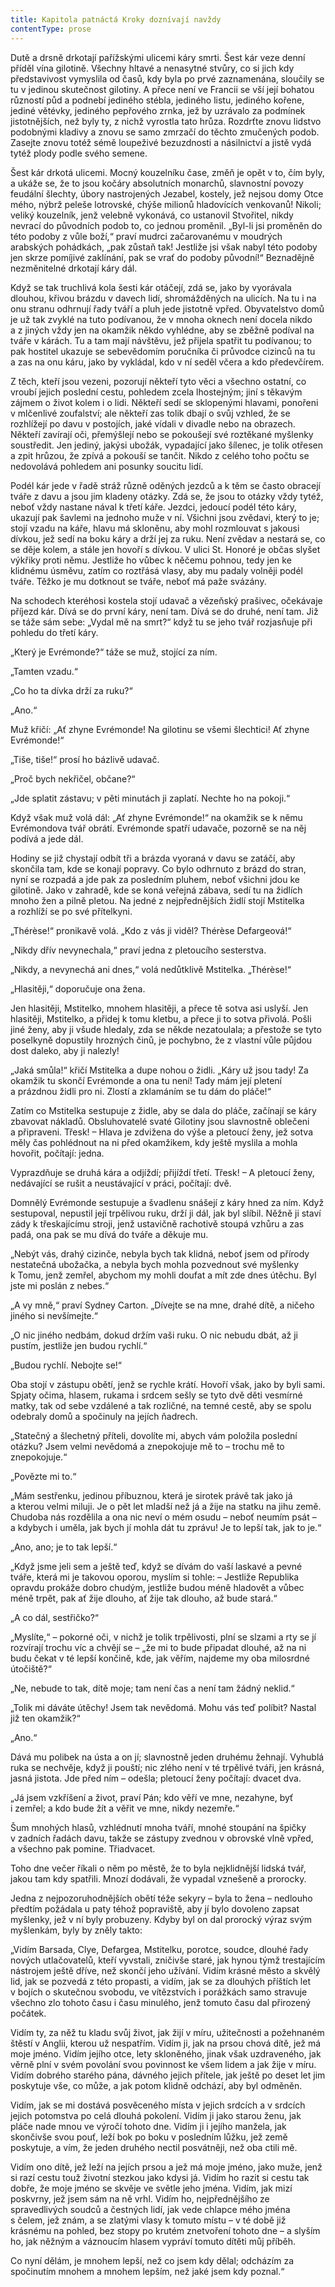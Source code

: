 ```yaml
---
title: Kapitola patnáctá Kroky doznívají navždy
contentType: prose
---
```


<section>

Dutě a drsně drkotají pařížskými ulicemi káry smrti. Šest kár veze denní příděl vína gilotině. Všechny hltavé a nenasytné stvůry, co si jich kdy představivost vymyslila od časů, kdy byla po prvé zaznamenána, sloučily se tu v jedinou skutečnost gilotiny. A přece není ve Francii se vší její bohatou růzností půd a podnebí jediného stébla, jediného listu, jediného kořene, jediné větévky, jediného pepřového zrnka, jež by uzrávalo za podmínek jistotnějších, než byly ty, z nichž vyrostla tato hrůza. Rozdrťte znovu lidstvo podobnými kladivy a znovu se samo zmrzačí do těchto zmučených podob. Zasejte znovu totéž sémě loupeživé bezuzdnosti a násilnictví a jistě vydá tytéž plody podle svého semene.

Šest kár drkotá ulicemi. Mocný kouzelníku čase, změň je opět v to, čím byly, a ukáže se, že to jsou kočáry absolutních monarchů, slavnostní povozy feudální šlechty, úbory nastrojených Jezabel, kostely, jež nejsou domy Otce mého, nýbrž peleše lotrovské, chýše milionů hladovících venkovanů! Nikoli; veliký kouzelník, jenž velebně vykonává, co ustanovil Stvořitel, nikdy nevrací do původních podob to, co jednou proměnil. „Byl-li jsi proměněn do této podoby z vůle boží,“ praví mudrci začarovanému v moudrých arabských pohádkách, „pak zůstaň tak! Jestliže jsi však nabyl této podoby jen skrze pomíjivé zaklínání, pak se vrať do podoby původní!“ Beznadějně nezměnitelné drkotají káry dál.

Když se tak truchlivá kola šesti kár otáčejí, zdá se, jako by vyorávala dlouhou, křivou brázdu v davech lidí, shromážděných na ulicích. Na tu i na onu stranu odhrnují řady tváří a pluh jede jistotně vpřed. Obyvatelstvo domů je už tak zvyklé na tuto podívanou, že v mnoha oknech není docela nikdo a z jiných vždy jen na okamžik někdo vyhlédne, aby se zběžně podíval na tváře v kárách. Tu a tam mají návštěvu, jež přijela spatřit tu podívanou; to pak hostitel ukazuje se sebevědomím poručníka či průvodce cizinců na tu a zas na onu káru, jako by vykládal, kdo v ní seděl včera a kdo předevčírem.

Z těch, kteří jsou vezeni, pozorují někteří tyto věci a všechno ostatní, co vroubí jejich poslední cestu, pohledem zcela lhostejným; jiní s těkavým zájmem o život kolem i o lidi. Někteří sedí se sklopenými hlavami, ponořeni v mlčenlivé zoufalství; ale někteří zas tolik dbají o svůj vzhled, že se rozhlížejí po davu v postojích, jaké vídali v divadle nebo na obrazech. Někteří zavírají oči, přemýšlejí nebo se pokoušejí své roztěkané myšlenky soustředit. Jen jediný, jakýsi ubožák, vypadající jako šílenec, je tolik otřesen a zpit hrůzou, že zpívá a pokouší se tančit. Nikdo z celého toho počtu se nedovolává pohledem ani posunky soucitu lidí.

Podél kár jede v řadě stráž různě oděných jezdců a k těm se často obracejí tváře z davu a jsou jim kladeny otázky. Zdá se, že jsou to otázky vždy tytéž, neboť vždy nastane nával k třetí káře. Jezdci, jedoucí podél této káry, ukazují pak šavlemi na jednoho muže v ní. Všichni jsou zvědavi, který to je; stojí vzadu na káře, hlavu má skloněnu, aby mohl rozmlouvat s jakousi dívkou, jež sedí na boku káry a drží jej za ruku. Není zvědav a nestará se, co se děje kolem, a stále jen hovoří s dívkou. V ulici St. Honoré je občas slyšet výkřiky proti němu. Jestliže ho vůbec k něčemu pohnou, tedy jen ke klidnému úsměvu, zatím co roztřásá vlasy, aby mu padaly volněji podél tváře. Těžko je mu dotknout se tváře, neboť má paže svázány.

Na schodech kteréhosi kostela stojí udavač a vězeňský prašivec, očekávaje příjezd kár. Dívá se do první káry, není tam. Dívá se do druhé, není tam. Již se táže sám sebe: „Vydal mě na smrt?“ když tu se jeho tvář rozjasňuje při pohledu do třetí káry.

„Který je Evrémonde?“ táže se muž, stojící za ním.

„Tamten vzadu.“

„Co ho ta dívka drží za ruku?“

„Ano.“

Muž křičí: „Ať zhyne Evrémonde! Na gilotinu se všemi šlechtici! Ať zhyne Evrémonde!“

„Tiše, tiše!“ prosí ho bázlivě udavač.

„Proč bych nekřičel, občane?“

„Jde splatit zástavu; v pěti minutách ji zaplatí. Nechte ho na pokoji.“

Když však muž volá dál: „Ať zhyne Evrémonde!“ na okamžik se k němu Evrémondova tvář obrátí. Evrémonde spatří udavače, pozorně se na něj podívá a jede dál.

Hodiny se již chystají odbít tři a brázda vyoraná v davu se zatáčí, aby skončila tam, kde se konají popravy. Co bylo odhrnuto z brázd do stran, nyní se rozpadá a jde pak za posledním pluhem, neboť všichni jdou ke gilotině. Jako v zahradě, kde se koná veřejná zábava, sedí tu na židlích mnoho žen a pilně pletou. Na jedné z nejpřednějších židlí stojí Mstitelka a rozhlíží se po své přítelkyni.

„Thérèse!“ pronikavě volá. „Kdo z vás ji viděl? Thérèse Defargeová!“

„Nikdy dřív nevynechala,“ praví jedna z pletoucího sesterstva.

„Nikdy, a nevynechá ani dnes,“ volá nedůtklivě Mstitelka. „Thérèse!“

„Hlasitěji,“ doporučuje ona žena.

Jen hlasitěji, Mstitelko, mnohem hlasitěji, a přece tě sotva asi uslyší. Jen hlasitěji, Mstitelko, a přidej k tomu kletbu, a přece ji to sotva přivolá. Pošli jiné ženy, aby ji všude hledaly, zda se někde nezatoulala; a přestože se tyto poselkyně dopustily hrozných činů, je pochybno, že z vlastní vůle půjdou dost daleko, aby ji nalezly!

„Jaká smůla!“ křičí Mstitelka a dupe nohou o židli. „Káry už jsou tady! Za okamžik tu skončí Evrémonde a ona tu není! Tady mám její pletení a prázdnou židli pro ni. Zlostí a zklamáním se tu dám do pláče!“

Zatím co Mstitelka sestupuje z židle, aby se dala do pláče, začínají se káry zbavovat nákladů. Obsluhovatelé svaté Gilotiny jsou slavnostně oblečeni a připraveni. Třesk! – Hlava je zdvižena do výše a pletoucí ženy, jež sotva měly čas pohlédnout na ni před okamžikem, kdy ještě myslila a mohla hovořit, počítají: jedna.

Vyprazdňuje se druhá kára a odjíždí; přijíždí třetí. Třesk! – A pletoucí ženy, nedávající se rušit a neustávající v práci, počítají: dvě.

Domnělý Evrémonde sestupuje a švadlenu snášejí z káry hned za ním. Když sestupoval, nepustil její trpělivou ruku, drží ji dál, jak byl slíbil. Něžně ji staví zády k třeskajícímu stroji, jenž ustavičně rachotivě stoupá vzhůru a zas padá, ona pak se mu dívá do tváře a děkuje mu.

„Nebýt vás, drahý cizinče, nebyla bych tak klidná, neboť jsem od přírody nestatečná ubožačka, a nebyla bych mohla pozvednout své myšlenky k Tomu, jenž zemřel, abychom my mohli doufat a mít zde dnes útěchu. Byl jste mi poslán z nebes.“

„A vy mně,“ praví Sydney Carton. „Dívejte se na mne, drahé dítě, a ničeho jiného si nevšímejte.“

„O nic jiného nedbám, dokud držím vaši ruku. O nic nebudu dbát, až ji pustím, jestliže jen budou rychlí.“

„Budou rychlí. Nebojte se!“

Oba stojí v zástupu obětí, jenž se rychle krátí. Hovoří však, jako by byli sami. Spjaty očima, hlasem, rukama i srdcem sešly se tyto dvě děti vesmírné matky, tak od sebe vzdálené a tak rozličné, na temné cestě, aby se spolu odebraly domů a spočinuly na jejích ňadrech.

„Statečný a šlechetný příteli, dovolíte mi, abych vám položila poslední otázku? Jsem velmi nevědomá a znepokojuje mě to – trochu mě to znepokojuje.“

„Povězte mi to.“

„Mám sestřenku, jedinou příbuznou, která je sirotek právě tak jako já a kterou velmi miluji. Je o pět let mladší než já a žije na statku na jihu země. Chudoba nás rozdělila a ona nic neví o mém osudu – neboť neumím psát – a kdybych i uměla, jak bych jí mohla dát tu zprávu! Je to lepší tak, jak to je.“

„Ano, ano; je to tak lepší.“

„Když jsme jeli sem a ještě teď, když se dívám do vaší laskavé a pevné tváře, která mi je takovou oporou, myslím si tohle: – Jestliže Republika opravdu prokáže dobro chudým, jestliže budou méně hladovět a vůbec méně trpět, pak ať žije dlouho, ať žije tak dlouho, až bude stará.“

„A co dál, sestřičko?“

„Myslíte,“ – pokorné oči, v nichž je tolik trpělivosti, plní se slzami a rty se jí rozvírají trochu víc a chvějí se – „že mi to bude připadat dlouhé, až na ni budu čekat v té lepší končině, kde, jak věřím, najdeme my oba milosrdné útočiště?“

„Ne, nebude to tak, dítě moje; tam není čas a není tam žádný neklid.“

„Tolik mi dáváte útěchy! Jsem tak nevědomá. Mohu vás teď políbit? Nastal již ten okamžik?“

„Ano.“

Dává mu polibek na ústa a on jí; slavnostně jeden druhému žehnají. Vyhublá ruka se nechvěje, když ji pouští; nic zlého není v té trpělivé tváři, jen krásná, jasná jistota. Jde před ním – odešla; pletoucí ženy počítají: dvacet dva.

„Já jsem vzkříšení a život, praví Pán; kdo věří ve mne, nezahyne, byť i zemřel; a kdo bude žít a věřit ve mne, nikdy nezemře.“

Šum mnohých hlasů, vzhlédnutí mnoha tváří, mnohé stoupání na špičky v zadních řadách davu, takže se zástupy zvednou v obrovské vlně vpřed, a všechno pak pomine. Třiadvacet.

Toho dne večer říkali o něm po městě, že to byla nejklidnější lidská tvář, jakou tam kdy spatřili. Mnozí dodávali, že vypadal vznešeně a prorocky.

Jedna z nejpozoruhodnějších obětí téže sekyry – byla to žena – nedlouho předtím požádala u paty téhož popraviště, aby jí bylo dovoleno zapsat myšlenky, jež v ní byly probuzeny. Kdyby byl on dal prorocký výraz svým myšlenkám, byly by zněly takto:

„Vidím Barsada, Clye, Defargea, Mstitelku, porotce, soudce, dlouhé řady nových utlačovatelů, kteří vyvstali, zničivše staré, jak hynou týmž trestajícím nástrojem ještě dříve, než skončí jeho užívání. Vidím krásné město a skvělý lid, jak se pozvedá z této propasti, a vidím, jak se za dlouhých příštích let v bojích o skutečnou svobodu, ve vítězstvích i porážkách samo stravuje všechno zlo tohoto času i času minulého, jenž tomuto času dal přirozený počátek.

Vidím ty, za něž tu kladu svůj život, jak žijí v míru, užitečnosti a požehnaném štěstí v Anglii, kterou už nespatřím. Vidím ji, jak na prsou chová dítě, jež má moje jméno. Vidím jejího otce, lety skloněného, jinak však uzdraveného, jak věrně plní v svém povolání svou povinnost ke všem lidem a jak žije v míru. Vidím dobrého starého pána, dávného jejich přítele, jak ještě po deset let jim poskytuje vše, co může, a jak potom klidně odchází, aby byl odměněn.

Vidím, jak se mi dostává posvěceného místa v jejich srdcích a v srdcích jejich potomstva po celá dlouhá pokolení. Vidím ji jako starou ženu, jak pláče nade mnou ve výročí tohoto dne. Vidím ji i jejího manžela, jak skončivše svou pouť, leží bok po boku v posledním lůžku, jež země poskytuje, a vím, že jeden druhého nectil posvátněji, než oba ctili mě.

Vidím ono dítě, jež leží na jejích prsou a jež má moje jméno, jako muže, jenž si razí cestu touž životní stezkou jako kdysi já. Vidím ho razit si cestu tak dobře, že moje jméno se skvěje ve světle jeho jména. Vidím, jak mizí poskvrny, jež jsem sám na ně vrhl. Vidím ho, nejpřednějšího ze spravedlivých soudců a čestných lidí, jak vede chlapce mého jména s čelem, jež znám, a se zlatými vlasy k tomuto místu – v té době již krásnému na pohled, bez stopy po krutém znetvoření tohoto dne – a slyším ho, jak něžným a váznoucím hlasem vypráví tomuto dítěti můj příběh.

Co nyní dělám, je mnohem lepší, než co jsem kdy dělal; odcházím za spočinutím mnohem a mnohem lepším, než jaké jsem kdy poznal.“

</section>

